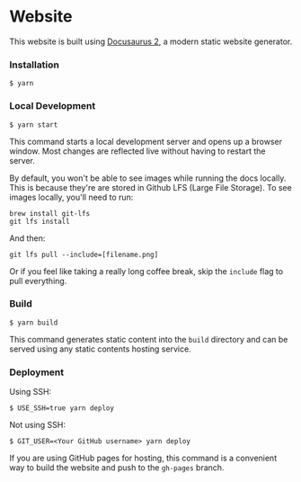 # Website

This website is built using [Docusaurus 2](https://docusaurus.io/), a modern static website generator.

### Installation

```
$ yarn
```

### Local Development

```
$ yarn start
```

This command starts a local development server and opens up a browser window. Most changes are reflected live without having to restart the server.

By default, you won't be able to see images while running the docs locally. This is because they're are stored in Github LFS (Large File Storage). To see images locally, you'll need to run:

```
brew install git-lfs
git lfs install
```

And then:

```
git lfs pull --include=[filename.png]
```

Or if you feel like taking a really long coffee break, skip the `include` flag to pull everything.

### Build

```
$ yarn build
```

This command generates static content into the `build` directory and can be served using any static contents hosting service.

### Deployment

Using SSH:

```
$ USE_SSH=true yarn deploy
```

Not using SSH:

```
$ GIT_USER=<Your GitHub username> yarn deploy
```

If you are using GitHub pages for hosting, this command is a convenient way to build the website and push to the `gh-pages` branch.
